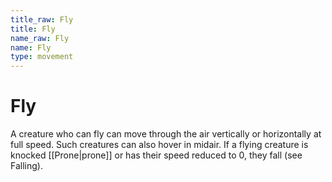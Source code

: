 ```yaml
---
title_raw: Fly
title: Fly
name_raw: Fly
name: Fly
type: movement
---
```


# Fly

A creature who can fly can move through the air vertically or horizontally at full speed. Such creatures can also hover in midair. If a flying creature is knocked [[Prone\|prone]] or has their speed reduced to 0, they fall (see Falling).

